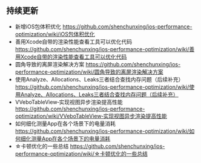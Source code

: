 ## 持续更新
- 新增iOS包体积优化 https://github.com/shenchunxing/ios-performance-optimization/wiki/iOS包体积优化
- 善用Xcode自带的渲染性能查看工具可以优化代码 https://github.com/shenchunxing/ios-performance-optimization/wiki/善用Xcode自带的渲染性能查看工具可以优化代码
- 圆角导致的离屏渲染解决方案 https://github.com/shenchunxing/ios-performance-optimization/wiki/圆角导致的离屏渲染解决方案
- 使用Analyze、Allocations、Leaks三者结合查找内存问题（后续补充） https://github.com/shenchunxing/ios-performance-optimization/wiki/使用Analyze、Allocations、Leaks三者结合查找内存问题（后续补充）
- VVeboTableView‐实现视图异步渲染提高性能 https://github.com/shenchunxing/ios-performance-optimization/wiki/VVeboTableView‐实现视图异步渲染提高性能
- 如何细化测量App在各个场景下的电量消耗 https://github.com/shenchunxing/ios-performance-optimization/wiki/如何细化测量App在各个场景下的电量消耗
- ☆卡顿优化的一些总结 https://github.com/shenchunxing/ios-performance-optimization/wiki/☆卡顿优化的一些总结
